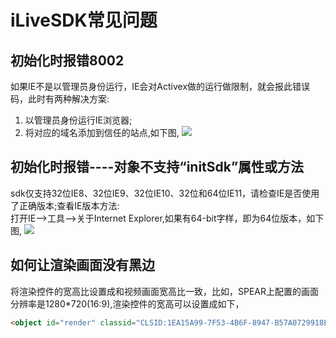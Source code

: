 ﻿# iLiveSDK常见问题

## 初始化时报错8002
如果IE不是以管理员身份运行，IE会对Activex做的运行做限制，就会报此错误码，此时有两种解决方案:
1. 以管理员身份运行IE浏览器;
2. 将对应的域名添加到信任的站点,如下图,
![](https://mc.qcloudimg.com/static/img/5f05f0bbb26dff457f8c89230e655613/image.jpg)

## 初始化时报错----对象不支持“initSdk”属性或方法

sdk仅支持32位IE8、32位IE9、32位IE10、32位和64位IE11，请检查IE是否使用了正确版本;查看IE版本方法:<br/>
打开IE-->工具-->关于Internet Explorer,如果有64-bit字样，即为64位版本，如下图,
![](https://mc.qcloudimg.com/static/img/575d9b76449c9c992fcd1bfee8796234/1.png)

## 如何让渲染画面没有黑边

将渲染控件的宽高比设置成和视频画面宽高比一致，比如，SPEAR上配置的画面分辨率是1280*720(16:9),渲染控件的宽高可以设置成如下，

```html
<object id="render" classid="CLSID:1EA15A99-7F53-4B6F-8947-B57A0729918E" width="160" height="90"/>
```

